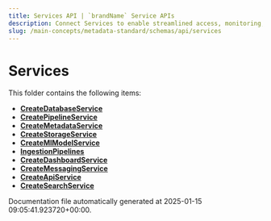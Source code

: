 ```yaml
---
title: Services API | `brandName` Service APIs
description: Connect Services to enable streamlined access, monitoring, or search of enterprise data using secure and scalable integrations.
slug: /main-concepts/metadata-standard/schemas/api/services
---
```


# Services

This folder contains the following items:

- [**CreateDatabaseService**](/main-concepts/metadata-standard/schemas/api/services/createdatabaseservice)
- [**CreatePipelineService**](/main-concepts/metadata-standard/schemas/api/services/createpipelineservice)
- [**CreateMetadataService**](/main-concepts/metadata-standard/schemas/api/services/createmetadataservice)
- [**CreateStorageService**](/main-concepts/metadata-standard/schemas/api/services/createstorageservice)
- [**CreateMlModelService**](/main-concepts/metadata-standard/schemas/api/services/createmlmodelservice)
- [**IngestionPipelines**](/main-concepts/metadata-standard/schemas/api/services/ingestionpipelines)
- [**CreateDashboardService**](/main-concepts/metadata-standard/schemas/api/services/createdashboardservice)
- [**CreateMessagingService**](/main-concepts/metadata-standard/schemas/api/services/createmessagingservice)
- [**CreateApiService**](/main-concepts/metadata-standard/schemas/api/services/createapiservice)
- [**CreateSearchService**](/main-concepts/metadata-standard/schemas/api/services/createsearchservice)


Documentation file automatically generated at 2025-01-15 09:05:41.923720+00:00.
